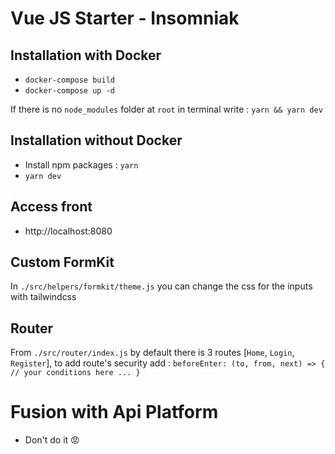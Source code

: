 # Vue JS Starter - Insomniak

## Installation with Docker

- ```docker-compose build```
- ```docker-compose up -d```

If there is no `node_modules` folder at `root` in terminal write : ```yarn && yarn dev```

## Installation without Docker 

- Install npm packages : ```yarn```
- ```yarn dev```
## Access front 

- http://localhost:8080

## Custom FormKit 

In `./src/helpers/formkit/theme.js` you can change the css for the inputs with tailwindcss

## Router

From `./src/router/index.js` by default there is 3 routes [`Home`, `Login`, `Register`], to add route's security add : ```beforeEnter: (to, from, next) => {
    // your conditions here ...
}```

# Fusion with Api Platform

- Don't do it 😡